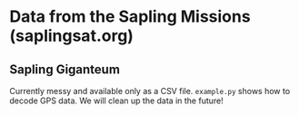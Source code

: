 # Data from the Sapling Missions (saplingsat.org)

## Sapling Giganteum

Currently messy and available only as a CSV file. `example.py` shows how to decode GPS data. We will clean up the data in the future!
